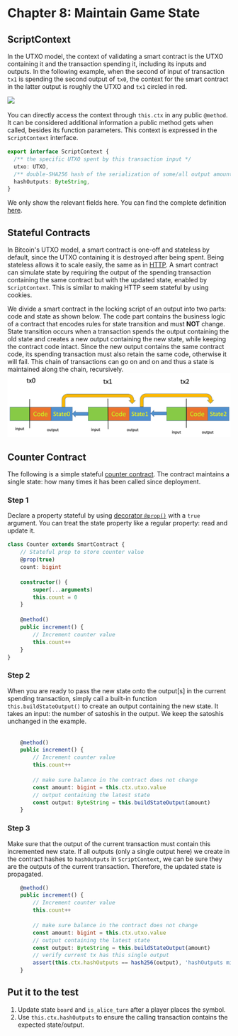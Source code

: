 # Chapter 8: Maintain Game State

## ScriptContext

In the UTXO model, the context of validating a smart contract is the UTXO containing it and the transaction spending it, including its inputs and outputs. In the following example, when the second of input of transaction `tx1` is spending the second output of `tx0`, the context for the smart contract in the latter output is roughly the UTXO and `tx1` circled in red.


![](https://scrypt.io/assets/images/scriptContext-a3ace5522bf62d82d20958735c13ddf4.jpg)

You can directly access the context through `this.ctx` in any public `@method`.
It can be considered additional information a public method gets when called, besides its function parameters.
This context is expressed in the `ScriptContext` interface.

```ts
export interface ScriptContext {
  /** the specific UTXO spent by this transaction input */
  utxo: UTXO,
  /** double-SHA256 hash of the serialization of some/all output amount with its locking script */
  hashOutputs: ByteString,
}
```
We only show the relevant fields here. You can find the complete definition [here](https://scrypt.io/docs/how-to-write-a-contract/scriptcontext).


## Stateful Contracts
In Bitcoin's UTXO model, a smart contract is one-off and stateless by default, since the UTXO containing it is destroyed after being spent. Being stateless allows it to scale easily, the same as in [HTTP](https://stackoverflow.com/questions/5836881/stateless-protocol-and-stateful-protocol).
A smart contract can simulate state by requiring the output of the spending transaction containing the same contract but with the updated state, enabled by `ScriptContext`.
This is similar to making HTTP seem stateful by using cookies.

We divide a smart contract in the locking script of an output into two parts: code and state as shown below. The code part contains the business logic of a contract that encodes rules for state transition and must **NOT** change. State transition occurs when a transaction spends the output containing the old state and creates a new output containing the new state, while keeping the contract code intact.
Since the new output contains the same contract code, its spending transaction must also retain the same code, otherwise it will fail. This chain of transactions can go on and on and thus a state is maintained along the chain, recursively.
![](https://github.com/sCrypt-Inc/image-hosting/blob/master/learn-scrypt-courses/07.png?raw=true)

## Counter Contract
The following is a simple stateful [counter contract](https://github.com/sCrypt-Inc/scryptTS-examples/blob/master/src/contracts/counter.ts). The contract maintains a single state: how many times it has been called since deployment.

### Step 1


Declare a property stateful by using [decorator `@prop()`](https://scrypt.io/docs/how-to-write-a-contract/#properties) with a `true` argument. You can treat the state property like a regular property: read and update it.

```ts
class Counter extends SmartContract {
    // Stateful prop to store counter value
    @prop(true)
    count: bigint

    constructor() {
        super(...arguments)
        this.count = 0
    }

    @method()
    public increment() {
        // Increment counter value
        this.count++
    }
}
```

### Step 2

When you are ready to pass the new state onto the output[s] in the current spending transaction, simply call a built-in function `this.buildStateOutput()` to create an output containing the new state. It takes an input: the number of satoshis in the output. We keep the satoshis unchanged in the example.


```ts

    @method()
    public increment() {
        // Increment counter value
        this.count++

        // make sure balance in the contract does not change
        const amount: bigint = this.ctx.utxo.value
        // output containing the latest state
        const output: ByteString = this.buildStateOutput(amount)
    }
```

### Step 3

Make sure that the output of the current transaction must contain this incremented new state. If all outputs (only a single output here) we create in the contract hashes to `hashOutputs` in `ScriptContext`, we can be sure they are the outputs of the current transaction. Therefore, the updated state is propagated.

```ts
    @method()
    public increment() {
        // Increment counter value
        this.count++

        // make sure balance in the contract does not change
        const amount: bigint = this.ctx.utxo.value
        // output containing the latest state
        const output: ByteString = this.buildStateOutput(amount)
        // verify current tx has this single output
        assert(this.ctx.hashOutputs == hash256(output), 'hashOutputs mismatch')
    }
```

## Put it to the test

1. Update state `board` and `is_alice_turn` after a player places the symbol.
2. Use `this.ctx.hashOutputs` to ensure the calling transaction contains the expected state/output.